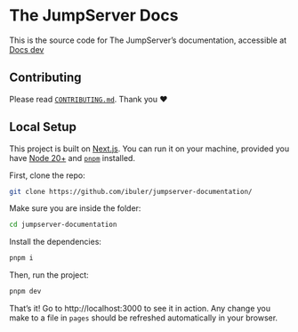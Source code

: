 # The JumpServer Docs
This is the source code for The JumpServer’s documentation, accessible at [Docs dev](https://documentation-git-dev-jumpserversites-projects.vercel.app/)

## Contributing

Please read [`CONTRIBUTING.md`](https://github.com/ibuler/jumpserver-documentation/blob/dev/CONTRIBUTING.md). Thank you ❤️


## Local Setup

This project is built on [Next.js](https://nextra.site/). You can run it on your machine, provided you have [Node 20+](https://nodejs.org/en/) and [`pnpm`](https://pnpm.io) installed.

First, clone the repo:

```bash
git clone https://github.com/ibuler/jumpserver-documentation/
```

Make sure you are inside the folder:

```bash
cd jumpserver-documentation
```

Install the dependencies:

```bash
pnpm i
```

Then, run the project:

```bash
pnpm dev
```

That’s it! Go to http://localhost:3000 to see it in action. Any change you make to a file in `pages` should be refreshed automatically in your browser.
